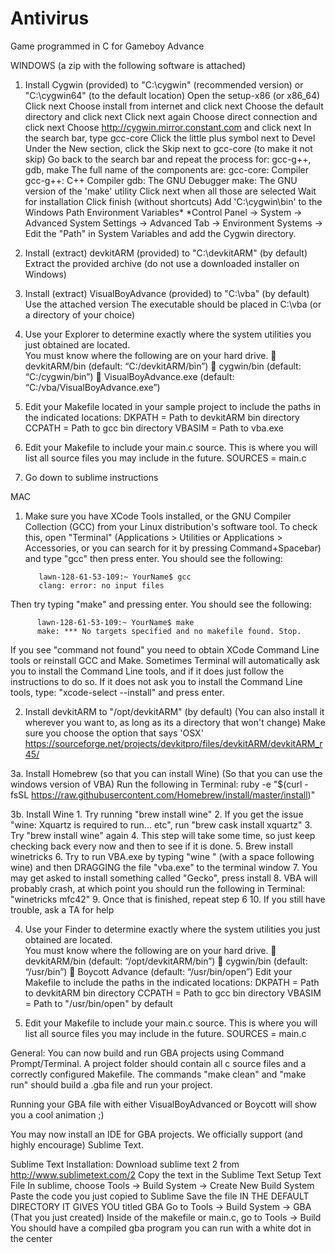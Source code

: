 # Antivirus
Game programmed in C for Gameboy Advance

 WINDOWS (a zip with the following software is attached)
1. Install Cygwin (provided) to "C:\cygwin" (recommended version) or "C:\cygwin64" (to the default location)
Open the setup-x86 (or x86_64)
Click next
Choose install from internet and click next
Choose the default directory and click next
Click next again
Choose direct connection and click next
Choose http://cygwin.mirror.constant.com and click next
In the search bar, type gcc-core
Click the little plus symbol next to Devel
Under the New section, click the Skip next to gcc-core (to make it not skip)
Go back to the search bar and repeat the process for: gcc-g++, gdb, make
The full name of the components are:
 gcc-core: Compiler
gcc-g++: C++ Compiler
gdb: The GNU Debugger
make: The GNU version of the 'make' utility
Click next when all those are selected
Wait for installation
Click finish (without shortcuts)
     Add 'C:\cygwin\bin' to the Windows Path Environment Variables*
     *Control Panel -> System -> Advanced System Settings -> Advanced Tab -> Environment Systems -> Edit the "Path" in System Variables and add the Cygwin directory.
 
2. Install (extract) devkitARM (provided) to "C:\devkitARM" (by default)
	Extract the provided archive (do not use a downloaded installer on Windows)
 
3. Install (extract) VisualBoyAdvance (provided) to "C:\vba" (by default)
	Use the attached version
	The executable should be placed in C:\vba (or a directory of your choice)	
	
4. Use your Explorer to determine exactly where the system utilities you just obtained are located.  
	You must know where the following are on your hard drive.
	  devkitARM/bin (default: “C:/devkitARM/bin”)
	  cygwin/bin (default: “C:/cygwin/bin”)
	  VisualBoyAdvance.exe (default: “C:/vba/VisualBoyAdvance.exe”)

5. Edit your Makefile located in your sample project to include the paths in the indicated locations:
	DKPATH = Path to devkitARM bin directory
	CCPATH = Path to gcc bin directory
	VBASIM = Path to vba.exe
	
6. Edit your Makefile to include your main.c source.
	This is where you will list all source files you may include in the future.
	SOURCES = main.c

7. Go down to sublime instructions


MAC	
1. Make sure you have XCode Tools installed, or the GNU Compiler Collection (GCC) from your Linux distribution's software tool. To check	this, open "Terminal" (Applications > Utilities or Applications > Accessories, or you can search for it by pressing Command+Spacebar) and type "gcc" then press enter. You should see the following:
 
          lawn-128-61-53-109:~ YourName$ gcc
          clang: error: no input files

Then try typing "make" and pressing enter. You should see the following:

          lawn-128-61-53-109:~ YourName$ make
          make: *** No targets specified and no makefile found. Stop.

 
If you see "command not found" you need to obtain XCode Command Line tools or reinstall GCC and Make. Sometimes Terminal will automatically ask you to install the Command Line tools, and if it does just follow the instructions to do so. If it does not ask you to install the Command Line tools, type: "xcode-select --install" and press enter.
 
2. Install devkitARM to "/opt/devkitARM" (by default) (You can also install it wherever you want to, as long as its a directory that won't change)
	Make sure you choose the option that says 'OSX'
	https://sourceforge.net/projects/devkitpro/files/devkitARM/devkitARM_r45/
 
3a. Install Homebrew (so that you can install Wine) (So that you can use the windows version of VBA)
     Run the following in Terminal:
ruby -e "$(curl -fsSL https://raw.githubusercontent.com/Homebrew/install/master/install)"

3b. Install Wine
     1. Try running "brew install wine"
     2. If you get the issue "wine: Xquartz is required to run... etc", run "brew cask install xquartz"
     3. Try "brew install wine" again
     4. This step will take some time, so just keep checking back every now and then to see if it is done.
     5. Brew install winetricks
     6. Try to run VBA.exe by typing "wine " (with a space following wine) and then DRAGGING the file "vba.exe" to the terminal window
     7. You may get asked to install something called "Gecko", press install
     8. VBA will probably crash, at which point you should run the following in Terminal: "winetricks mfc42"
     9. Once that is finished, repeat step 6
     10. If you still have trouble, ask a TA for help 
 
4. Use your Finder to determine exactly where the system utilities you just obtained are located.  
	You must know where the following are on your hard drive.
	  devkitARM/bin (default: “/opt/devkitARM/bin”)
	  cygwin/bin (default: “/usr/bin”)
	  Boycott Advance (default: “/usr/bin/open”)
	Edit your Makefile to include the paths in the indicated locations:
	DKPATH = Path to devkitARM bin directory
	CCPATH = Path to gcc bin directory
	VBASIM = Path to "/usr/bin/open" by default
	
5. Edit your Makefile to include your main.c source.
	This is where you will list all source files you may include in the future.
	SOURCES = main.c

General:
You can now build and run GBA projects using Command Prompt/Terminal.  A project folder should contain all c source files and a correctly configured Makefile.  The commands "make clean" and "make run" should build a .gba file and run your project.

Running your GBA file with either VisualBoyAdvanced or Boycott will show you a cool animation ;)

You may now install an IDE for GBA projects.  We officially support (and highly encourage) Sublime Text.

 
Sublime Text Installation:
Download sublime text 2 from http://www.sublimetext.com/2
Copy the text in the Sublime Text Setup Text File
In sublime, choose Tools -> Build System -> Create New Build System
Paste the code you just copied to Sublime
Save the file IN THE DEFAULT DIRECTORY IT GIVES YOU titled GBA
Go to Tools -> Build System -> GBA (That you just created)
Inside of the makefile or main.c, go to Tools -> Build
You should have a compiled gba program you can run with a white dot in the center
